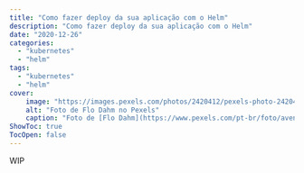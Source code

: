 ```yaml
---
title: "Como fazer deploy da sua aplicação com o Helm"
description: "Como fazer deploy da sua aplicação com o Helm"
date: "2020-12-26"
categories:
  - "kubernetes"
  - "helm"
tags:
  - "kubernetes"
  - "helm"
cover:
    image: "https://images.pexels.com/photos/2420412/pexels-photo-2420412.jpeg"
    alt: "Foto de Flo Dahm no Pexels"
    caption: "Foto de [Flo Dahm](https://www.pexels.com/pt-br/foto/aventura-barco-barco-a-vela-bote-2420412/) no Pexels"
ShowToc: true
TocOpen: false
---
```


WIP